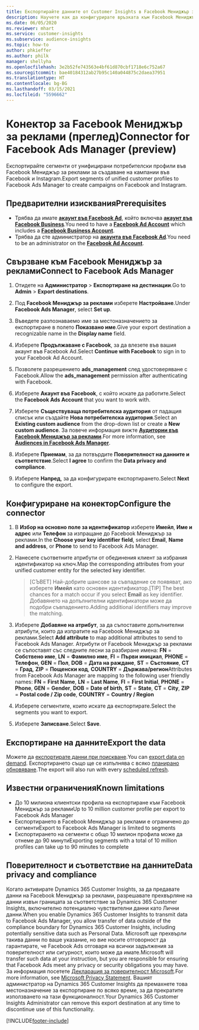 ```yaml
---
title: Експортирайте данните от Customer Insights в Facebook Мениджър за реклами
description: Научете как да конфигурирате връзката към Facebook Мениджър за реклами.
ms.date: 06/05/2020
ms.reviewer: mhart
ms.service: customer-insights
ms.subservice: audience-insights
ms.topic: how-to
author: phkieffer
ms.author: philk
manager: shellyha
ms.openlocfilehash: 3e2b52fe743563e4bf61d870cbf1718e6c752a67
ms.sourcegitcommit: bae40184312ab27b95c140a044875c2daea37951
ms.translationtype: HT
ms.contentlocale: bg-BG
ms.lasthandoff: 03/15/2021
ms.locfileid: "5596662"
---
```

# <a name="connector-for-facebook-ads-manager-preview"></a><span data-ttu-id="3399b-103">Конектор за Facebook Мениджър за реклами (преглед)</span><span class="sxs-lookup"><span data-stu-id="3399b-103">Connector for Facebook Ads Manager (preview)</span></span>

<span data-ttu-id="3399b-104">Експортирайте сегменти от унифицирани потребителски профили във Facebook Мениджър за реклами за създаване на кампании във Facebook и Instagram.</span><span class="sxs-lookup"><span data-stu-id="3399b-104">Export segments of unified customer profiles to Facebook Ads Manager to create campaigns on Facebook and Instagram.</span></span>

## <a name="prerequisites"></a><span data-ttu-id="3399b-105">Предварителни изисквания</span><span class="sxs-lookup"><span data-stu-id="3399b-105">Prerequisites</span></span>

- <span data-ttu-id="3399b-106">Трябва да имате [**акаунт във Facebook Ad**](https://www.facebook.com/business/learn/lessons/step-by-step-ads-manager-account), който включва [**акаунт във Facebook Business**](https://business.facebook.com/).</span><span class="sxs-lookup"><span data-stu-id="3399b-106">You need to have a [**Facebook Ad Account**](https://www.facebook.com/business/learn/lessons/step-by-step-ads-manager-account) which includes a [**Facebook Business Account**](https://business.facebook.com/).</span></span>
- <span data-ttu-id="3399b-107">Трябва да сте администратор на [**акаунта във Facebook Ad**](https://www.facebook.com/business/learn/lessons/step-by-step-ads-manager-account).</span><span class="sxs-lookup"><span data-stu-id="3399b-107">You need to be an administrator on the [**Facebook Ad Account**](https://www.facebook.com/business/learn/lessons/step-by-step-ads-manager-account).</span></span>

## <a name="connect-to-facebook-ads-manager"></a><span data-ttu-id="3399b-108">Свързване към Facebook Мениджър за реклами</span><span class="sxs-lookup"><span data-stu-id="3399b-108">Connect to Facebook Ads Manager</span></span>

1. <span data-ttu-id="3399b-109">Отидете на **Администратор** > **Експортиране на дестинации**.</span><span class="sxs-lookup"><span data-stu-id="3399b-109">Go to **Admin** > **Export destinations**.</span></span>

1. <span data-ttu-id="3399b-110">Под **Facebook Мениджър за реклами** изберете **Настройване**.</span><span class="sxs-lookup"><span data-stu-id="3399b-110">Under **Facebook Ads Manager**, select **Set up**.</span></span>

1. <span data-ttu-id="3399b-111">Въведете разпознаваемо име за местоназначението за експортиране в полето **Показвано име**.</span><span class="sxs-lookup"><span data-stu-id="3399b-111">Give your export destination a recognizable name in the **Display name** field.</span></span>

1. <span data-ttu-id="3399b-112">Изберете **Продължаване с Facebook**, за да влезете във вашия акаунт във Facebook Ad.</span><span class="sxs-lookup"><span data-stu-id="3399b-112">Select **Continue with Facebook** to sign in to your Facebook Ad Account.</span></span>

1. <span data-ttu-id="3399b-113">Позволете разрешението **ads_management** след удостоверяване с Facebook.</span><span class="sxs-lookup"><span data-stu-id="3399b-113">Allow the **ads_management** permission after authenticating with Facebook.</span></span>

1. <span data-ttu-id="3399b-114">Изберете **Акаунт във Facebook**, с който искате да работите.</span><span class="sxs-lookup"><span data-stu-id="3399b-114">Select the **Facebook Ads Account** that you want to work with.</span></span>

1. <span data-ttu-id="3399b-115">Изберете **Съществуваща потребителска аудитория** от падащия списък или създайте **Нова потребителска аудитория**.</span><span class="sxs-lookup"><span data-stu-id="3399b-115">Select an **Existing custom audience** from the drop-down list or create a **New custom audience**.</span></span> <span data-ttu-id="3399b-116">За повече информация вижте [**Аудитории във Facebook Мениджър за реклами**](https://www.facebook.com/business/help/744354708981227?id=2469097953376494).</span><span class="sxs-lookup"><span data-stu-id="3399b-116">For more information, see [**Audiences in Facebook Ads Manager**](https://www.facebook.com/business/help/744354708981227?id=2469097953376494).</span></span>

1. <span data-ttu-id="3399b-117">Изберете **Приемам**, за да потвърдите **Поверителност на данните и съответствие**.</span><span class="sxs-lookup"><span data-stu-id="3399b-117">Select **I agree** to confirm the **Data privacy and compliance**.</span></span>

1. <span data-ttu-id="3399b-118">Изберете **Напред**, за да конфигурирате експортирането.</span><span class="sxs-lookup"><span data-stu-id="3399b-118">Select **Next** to configure the export.</span></span>

## <a name="configure-the-connector"></a><span data-ttu-id="3399b-119">Конфигуриране на конектор</span><span class="sxs-lookup"><span data-stu-id="3399b-119">Configure the connector</span></span>

1. <span data-ttu-id="3399b-120">В **Избор на основно поле за идентификатор** изберете **Имейл**, **Име и адрес** или **Телефон** за изпращане до Facebook Мениджър за реклами.</span><span class="sxs-lookup"><span data-stu-id="3399b-120">In the **Choose your key identifier field**, select **Email**, **Name and address**, or **Phone** to send to Facebook Ads Manager.</span></span>

1. <span data-ttu-id="3399b-121">Нанесете съответните атрибути от обединения клиент за избрания идентификатор на ключ.</span><span class="sxs-lookup"><span data-stu-id="3399b-121">Map the corresponding attributes from your unified customer entity for the selected key identifier.</span></span>
   > <span data-ttu-id="3399b-122">[СЪВЕТ] Най-добрите шансове за съвпадение се появяват, ако изберете **Имейл** като основен идентификатор.</span><span class="sxs-lookup"><span data-stu-id="3399b-122">[TIP] The best chances for a match occur if you select **Email** as key identifier.</span></span> <span data-ttu-id="3399b-123">Добавянето на допълнителни идентификатори може да подобри съвпадението.</span><span class="sxs-lookup"><span data-stu-id="3399b-123">Adding additional identifiers may improve the matching.</span></span>

1. <span data-ttu-id="3399b-124">Изберете **Добавяне на атрибут**, за да съпоставите допълнителни атрибути, които да изпратите на Facebook Мениджър за реклами.</span><span class="sxs-lookup"><span data-stu-id="3399b-124">Select **Add attribute** to map additional attributes to send to Facebook Ads Manager.</span></span> <span data-ttu-id="3399b-125">Атрибути от Facebook Мениджър за реклами се съпоставят със следните лесни за разбиране имена: **FN** = **Собствено име**, **LN** = **Фамилно име**, **FI** = **Първи инициал**, **PHONE** = **Телефон**, **GEN** = **Пол**, **DOB** = **Дата на раждане**, **ST** = **Състояние**, **CT** = **Град**, **ZIP** = **Пощенски код**, **COUNTRY** = **Държава/регион**</span><span class="sxs-lookup"><span data-stu-id="3399b-125">Attributes from Facebook Ads Manager are mapping to the following user friendly names: **FN** = **First Name**, **LN** = **Last Name**, **FI** = **First Initial**, **PHONE** = **Phone**, **GEN** = **Gender**, **DOB** = **Date of birth**, **ST** = **State**, **CT** = **City**, **ZIP** = **Postal code / Zip code**, **COUNTRY** = **Country / Region**</span></span>

1. <span data-ttu-id="3399b-126">Изберете сегментите, които искате да експортирате.</span><span class="sxs-lookup"><span data-stu-id="3399b-126">Select the segments you want to export.</span></span>

1. <span data-ttu-id="3399b-127">Изберете **Записване**.</span><span class="sxs-lookup"><span data-stu-id="3399b-127">Select **Save**.</span></span>

## <a name="export-the-data"></a><span data-ttu-id="3399b-128">Експортиране на данните</span><span class="sxs-lookup"><span data-stu-id="3399b-128">Export the data</span></span>

<span data-ttu-id="3399b-129">Можете да [експортирате данни при поискване](export-destinations.md).</span><span class="sxs-lookup"><span data-stu-id="3399b-129">You can [export data on demand](export-destinations.md).</span></span> <span data-ttu-id="3399b-130">Експортирането също ще се изпълнява с всяко [планирано обновяване](system.md#schedule-tab).</span><span class="sxs-lookup"><span data-stu-id="3399b-130">The export will also run with every [scheduled refresh](system.md#schedule-tab).</span></span>

## <a name="known-limitations"></a><span data-ttu-id="3399b-131">Известни ограничения</span><span class="sxs-lookup"><span data-stu-id="3399b-131">Known limitations</span></span>

- <span data-ttu-id="3399b-132">До 10 милиона клиентски профила на експортиране към Facebook Мениджър за реклами</span><span class="sxs-lookup"><span data-stu-id="3399b-132">Up to 10 million customer profile per export to Facebook Ads Manager</span></span> 
- <span data-ttu-id="3399b-133">Експортирането в Facebook Мениджър за реклами е ограничено до сегменти</span><span class="sxs-lookup"><span data-stu-id="3399b-133">Export to Facebook Ads Manager is limited to segments</span></span>
- <span data-ttu-id="3399b-134">Експортирането на сегменти с общо 10 милион профила може да отнеме до 90 минути</span><span class="sxs-lookup"><span data-stu-id="3399b-134">Exporting segments with a total of 10 million profiles can take up to 90 minutes to complete</span></span>

## <a name="data-privacy-and-compliance"></a><span data-ttu-id="3399b-135">Поверителност и съответствие на данните</span><span class="sxs-lookup"><span data-stu-id="3399b-135">Data privacy and compliance</span></span>

<span data-ttu-id="3399b-136">Когато активирате Dynamics 365 Customer Insights, за да предавате данни на Facebook Мениджър за реклами, разрешавате прехвърляне на данни извън границата за съответствие за Dynamics 365 Customer Insights, включително потенциално чувствителни данни като Лични данни.</span><span class="sxs-lookup"><span data-stu-id="3399b-136">When you enable Dynamics 365 Customer Insights to transmit data to Facebook Ads Manager, you allow transfer of data outside of the compliance boundary for Dynamics 365 Customer Insights, including potentially sensitive data such as Personal Data.</span></span> <span data-ttu-id="3399b-137">Microsoft ще прехвърли такива данни по ваше указание, но вие носите отговорност да гарантирате, че Facebook Ads отговаря на всички задължения за поверителност или сигурност, които може да имате.</span><span class="sxs-lookup"><span data-stu-id="3399b-137">Microsoft will transfer such data at your instruction, but you are responsible for ensuring that Facebook Ads meet any privacy or security obligations you may have.</span></span> <span data-ttu-id="3399b-138">За информация посетете [Декларация за поверителност Microsoft](https://go.microsoft.com/fwlink/?linkid=396732).</span><span class="sxs-lookup"><span data-stu-id="3399b-138">For more information, see [Microsoft Privacy Statement](https://go.microsoft.com/fwlink/?linkid=396732).</span></span>
<span data-ttu-id="3399b-139">Вашият администратор на Dynamics 365 Customer Insights да премахнете това местоназначение за експортиране по всяко време, за да прекратите използването на тази функционалност.</span><span class="sxs-lookup"><span data-stu-id="3399b-139">Your Dynamics 365 Customer Insights Administrator can remove this export destination at any time to discontinue use of this functionality.</span></span>


[!INCLUDE[footer-include](../includes/footer-banner.md)]